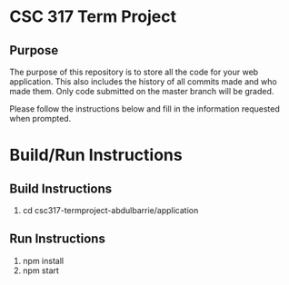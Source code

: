 # CSC 317 Term Project

## Purpose

The purpose of this repository is to store all the code for your web application. This also includes the history of all commits made and who made them. Only code submitted on the master branch will be graded.

Please follow the instructions below and fill in the information requested when prompted.

# Build/Run Instructions

## Build Instructions
1. cd csc317-termproject-abdulbarrie/application

## Run Instructions
1. npm install
2. npm start
